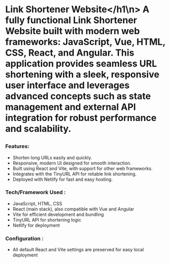 **<h1>Link Shortener Website</h1\n>**
A fully functional Link Shortener Website built with modern web frameworks: JavaScript, Vue, HTML, CSS, React, and Angular.
This application provides seamless URL shortening with a sleek, responsive user interface and leverages advanced concepts such as state management and external API integration for robust performance and scalability.

**<h3>Features:</h3>**
* Shorten long URLs easily and quickly.
* Responsive, modern UI designed for smooth interaction.
* Built using React and Vite, with support for other web frameworks.
* Integrates with the TinyURL API for reliable link shortening.
* Deployed with Netlify for fast and easy hosting.

**<h3>Tech/Framework Used :</h3>**
* JavaScript, HTML, CSS
* React (main stack), also compatible with Vue and Angular
* Vite for efficient development and bundling
* TinyURL API for shortening logic
* Netlify for deployment

**<h3>Configuration :</h3>**
* All default React and Vite settings are preserved for easy local deployment
